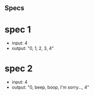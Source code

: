 ## Specs
# spec 1
* input: 4
* output: "0, 1, 2, 3, 4"
# spec 2
* input: 4
* output: "0, beep, boop, I'm sorry..., 4"
